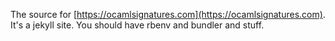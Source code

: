 The source for [https://ocamlsignatures.com](https://ocamlsignatures.com). It's a jekyll site. You should have rbenv and bundler and stuff.
